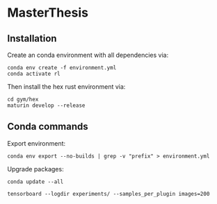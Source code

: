 # MasterThesis

## Installation
Create an conda environment with all dependencies via:

```
conda env create -f environment.yml
conda activate rl

```

Then install the hex rust environment via:

```
cd gym/hex
maturin develop --release
```

## Conda commands

Export environment:

```
conda env export --no-builds | grep -v "prefix" > environment.yml
```

Upgrade packages:

```
conda update --all
```

```
tensorboard --logdir experiments/ --samples_per_plugin images=200
```
